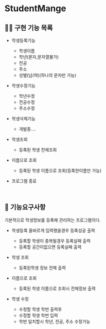 # StudentMange

## 🧑‍🎓 구현 기능 목록

- 학생등록기능


   - 학생이름
   - 학년(문자,문자열불가)
   - 전공
   - 주소
   - 성별(남/여)(하나의 문자만 가능)
 

- 학생수정기능

   - 학년수정
   - 전공수정
   - 주소수정


- 학생삭제기능

   - 개발중....


- 학생조회

  - 등록된 학생 전체조회


- 이름으로 조회

   - 등록된 학생 이름으로 조회(등록한이름만 가능)


- 프로그램 종료

<br/>

## 🖤 기능요구사항
기본적으로 학생정보를 등록해 관리하는 프로그램이다.

- 학생등록 올바르게 입력했을경우 등록성공 출력

   - 등록할 학생이 중복될경우 등록실패 출력
   - 등록할 공간이없으면 등록실패 출력

- 학생 조회

   - 등록된학생 정보 전체 출력

- 이름으로 조회

   - 등록된 학생 이름으로 조회시 전체정보 출력

- 학생 수정

    - 수정할 학생 학번 출력후
    - 수정할 학생 학번 입력
    - 학번 일치할시 학년, 전공, 주소 수정가능

